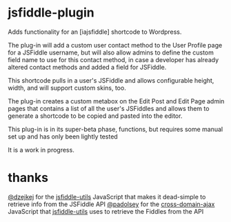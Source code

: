 jsfiddle-plugin
===============

Adds functionality for an [iajsfiddle] shortcode to Wordpress.

The plug-in will add a custom user contact method to the User Profile page for a JSFiddle username, but will also allow admins to define the custom field name to use for this contact method, in case a developer has already altered contact methods and added a field for JSFiddle.

This shortcode pulls in a user's JSFiddle and allows configurable height, width, and will support custom skins, too.

The plug-in creates a custom metabox on the Edit Post and Edit Page admin pages that contains a list of all the user's JSFiddles and allows them to generate a shortcode to be copied and pasted into the editor.

This plug-in is in its super-beta phase, functions, but requires some manual set up and has only been lightly tested

It is a work in progress.


thanks
======

[@dzejkej](https://github.com/dzejkej/) for the [jsfiddle-utils](https://github.com/dzejkej/jsfiddle-utils) JavaScript that makes it dead-simple to retrieve info from the JSFiddle API
[@padolsey](https://github.com/padolsey) for the [cross-domain-ajax](https://github.com/padolsey/jQuery-Plugins/tree/master/cross-domain-ajax/) JavaScript that [jsfiddle-utils](https://github.com/dzejkej/jsfiddle-utils) uses to retrieve the Fiddles from the API